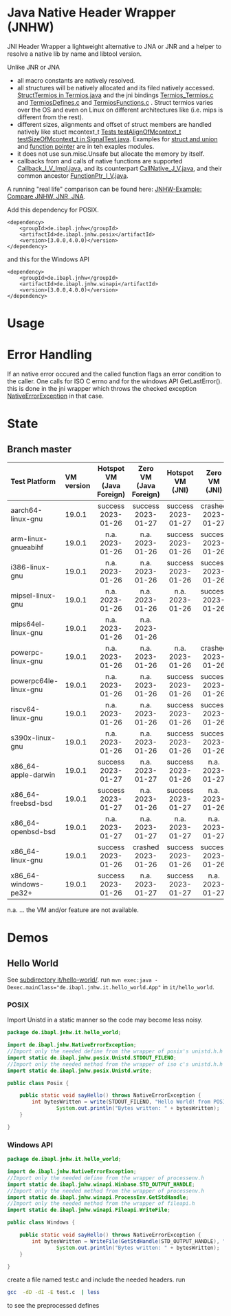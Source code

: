 # Java Native Header Wrapper (JNHW)

JNI Header Wrapper a lightweight alternative to JNA or JNR
and a helper to resolve a native lib by name and libtool version.

Unlike JNR or JNA
* all macro constants are natively resolved.
* all structures will be natively allocated and its filed natively accessed. [StructTermios in Termios.java](./de.ibapl.jnhw.posix/src/main/java/de/ibapl/jnhw/posix/Termios.java) and the jni bindings [Termios_Termios.c](de.ibapl.jnhw.posix/src/main/native/Termios_Termios.c) and [TermiosDefines.c](de.ibapl.jnhw.posix/src/main/native/TermiosDefines.c) and [TermiosFunctions.c](de.ibapl.jnhw.posix/src/main/native/TermiosFunctions.c) . Struct termios varies over the OS and even on Linux on different architectures like (i.e. mips is different from the rest).
* different sizes, alignments and offset of struct members are handled natively like stuct mcontext_t [Tests testAlignOfMcontext_t testSizeOfMcontext_t in SignalTest.java](./de.ibapl.jnhw.posix/src/test/java/de/ibapl/jnhw/posix/SignalTest.java).
  Examples for [struct and union](./it/fun-with-memory-and-function-pointers/src/main/java/de/ibapl/jnhw/it/fun_with_memory_and_function_pointers/Struct.java)
  and [function pointer](./it/fun-with-memory-and-function-pointers/src/main/java/de/ibapl/jnhw/it/fun_with_memory_and_function_pointers/FunctionPointer.java) are in teh exaples modules.
* it does not use sun.misc.Unsafe but allocate the memory by itself.
* callbacks from and calls of native functions are supported [Callback_I_V_Impl.java](de.ibapl.jnhw.common/src/main/java/de/ibapl/jnhw/common/callback/Callback_I_V_Impl.java),
  and its counterpart [CallNative_J_V.java](de.ibapl.jnhw.common/src/main/java/de/ibapl/jnhw/common/nativecall/CallNative_J_V.java),
  and their common ancestor [FunctionPtr_I_V.java](de.ibapl.jnhw.common/src/main/java/de/ibapl/jnhw/common/nativepointer/FunctionPtr_I_V.java).

A running "real life" comparison can be found here: [JNHW-Example: Compare JNHW, JNR, JNA](./it/jnhw-jna-jnr/src/main/java/de/ibapl/jnhw/it/jnhw_jna_jnr/).

Add this dependency for POSIX.

```
<dependency>
    <groupId>de.ibapl.jnhw</groupId>
    <artifactId>de.ibapl.jnhw.posix</artifactId>
    <version>[3.0.0,4.0.0)</version>
</dependency>
```
and this for the Windows API

```
<dependency>
    <groupId>de.ibapl.jnhw</groupId>
    <artifactId>de.ibapl.jnhw.winapi</artifactId>
    <version>[3.0.0,4.0.0)</version>
</dependency>
```
# Usage

# Error Handling

If an native error occured and the called function flags an error condition to the caller. One calls for ISO C errno and for the windows API GetLastError(). this is done in the jni wrapper which throws the checked exception [NativeErrorException](./de.ibapl.jnhw.common/src/main/java/de/ibapl/jnhw/NativeErrorException.java) in that case.

# State

## Branch master

| Test Platform         | VM version | Hotspot VM (Java Foreign)  | Zero VM (Java Foreign)  | Hotspot VM (JNI)   | Zero VM (JNI)  |
| :-------------------- | :--------- | :------------------------: | :---------------------: | :----------------: | :----------------: |
| aarch64-linux-gnu     | 19.0.1     | success         2023-01-26 | success      2023-01-27 | success 2023-01-27 | crashed 2023-01-27 |
| arm-linux-gnueabihf   | 19.0.1     | n.a.            2023-01-26 | n.a.         2023-01-26 | success 2023-01-26 | success 2023-01-26 |
| i386-linux-gnu        | 19.0.1     | n.a.            2023-01-26 | n.a.         2023-01-26 | success 2023-01-26 | success 2023-01-26 |
| mipsel-linux-gnu      | 19.0.1     | n.a.            2023-01-26 | n.a.         2023-01-26 | n.a.    2023-01-26 | success 2023-01-26 |
| mips64el-linux-gnu    | 19.0.1     | n.a.            2023-01-26 | n.a.         2023-01-26 |                    |                    |
| powerpc-linux-gnu     | 19.0.1     | n.a.            2023-01-26 | n.a.         2023-01-26 | n.a.    2023-01-26 | crashed 2023-01-26 |
| powerpc64le-linux-gnu | 19.0.1     | n.a.            2023-01-26 | n.a.         2023-01-26 | success 2023-01-26 | success 2023-01-26 |
| riscv64-linux-gnu     | 19.0.1     | n.a.            2023-01-26 | n.a.         2023-01-26 | success 2023-01-26 | success 2023-01-26 |
| s390x-linux-gnu       | 19.0.1     | n.a.            2023-01-26 | n.a.         2023-01-26 | success 2023-01-26 | success 2023-01-26 |
| x86_64-apple-darwin   | 19.0.1     | success         2023-01-27 | n.a.         2023-01-27 | success 2023-01-26 | n.a.    2023-01-27 |
| x86_64-freebsd-bsd    | 19.0.1     | success         2023-01-27 | n.a.         2023-01-26 | success 2023-01-27 | n.a.    2023-01-26 |
| x86_64-openbsd-bsd    | 19.0.1     | n.a.            2023-01-27 | n.a.         2023-01-27 | n.a.    2023-01-27 | n.a.    2023-01-27 |
| x86_64-linux-gnu      | 19.0.1     | success         2023-01-26 | crashed      2023-01-26 | success 2023-01-26 | success 2023-01-26 |
| x86_64-windows-pe32+  | 19.0.1     | success         2023-01-26 | n.a.         2023-01-27 | success 2023-01-27 | n.a.    2023-01-27 |

n.a. ... the VM and/or feature are  not available.

# Demos
## Hello World
See [subdirectory it/hello-world/](./it/hello-world).
run `mvn exec:java -Dexec.mainClass="de.ibapl.jnhw.it.hello_world.App"` in `it/hello_world`.

### POSIX

Import Unistd in a static manner so the code may become less noisy.

```java
package de.ibapl.jnhw.it.hello_world;

import de.ibapl.jnhw.NativeErrorException;
//Import only the needed define from the wrapper of posix's unistd.h.h
import static de.ibapl.jnhw.posix.Unistd.STDOUT_FILENO;
//Import only the needed method from the wrapper of iso c's unistd.h.h
import static de.ibapl.jnhw.posix.Unistd.write;

public class Posix {

	public static void sayHello() throws NativeErrorException {
		int bytesWritten = write(STDOUT_FILENO, "Hello World! from POSIX\n".getBytes());
                System.out.println("Bytes written: " + bytesWritten);
	}

}
```

### Windows API

```java
package de.ibapl.jnhw.it.hello_world;

import de.ibapl.jnhw.NativeErrorException;
//Import only the needed define from the wrapper of processenv.h
import static de.ibapl.jnhw.winapi.Winbase.STD_OUTPUT_HANDLE;
//Import only the needed method from the wrapper of processenv.h
import static de.ibapl.jnhw.winapi.ProcessEnv.GetStdHandle;
//Import only the needed method from the wrapper of fileapi.h
import static de.ibapl.jnhw.winapi.Fileapi.WriteFile;

public class Windows {

	public static void sayHello() throws NativeErrorException {
		int bytesWritten = WriteFile(GetStdHandle(STD_OUTPUT_HANDLE), "Hello World! from WIN API\n".getBytes());
                System.out.println("Bytes written: " + bytesWritten);
	}

}
```

create a file named test.c and include the needed headers.
run
```sh
gcc  -dD -dI -E test.c  | less
```
to see the preprocessed defines
